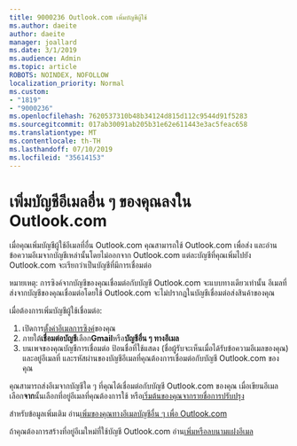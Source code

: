 ```yaml
---
title: 9000236 Outlook.com เพิ่มบัญชีผู้ใช้
ms.author: daeite
author: daeite
manager: joallard
ms.date: 3/1/2019
ms.audience: Admin
ms.topic: article
ROBOTS: NOINDEX, NOFOLLOW
localization_priority: Normal
ms.custom:
- "1819"
- "9000236"
ms.openlocfilehash: 7620537310b48b34124d815d112c9544d91f5283
ms.sourcegitcommit: 017ab30091ab205b31e62e611443e3ac5feac658
ms.translationtype: MT
ms.contentlocale: th-TH
ms.lasthandoff: 07/10/2019
ms.locfileid: "35614153"
---
```

# <a name="add-your-other-email-accounts-to-outlookcom"></a>เพิ่มบัญชีอีเมลอื่น ๆ ของคุณลงใน Outlook.com

เมื่อคุณเพิ่มบัญชีผู้ใช้อีเมลที่อื่น Outlook.com คุณสามารถใช้ Outlook.com เพื่อส่ง และอ่านข้อความอีเมจากบัญชีเหล่านั้นโดยไม่ออกจาก Outlook.com แต่ละบัญชีที่คุณเพิ่มไปยัง Outlook.com จะเรียกว่าเป็นบัญชีที่มีการเชื่อมต่อ

หมายเหตุ: การซิงค์จากบัญชีของคุณเชื่อมต่อกับบัญชี Outlook.com จะแบบทางเดียวเท่านั้น อีเมลที่ส่งจากบัญชีของคุณเชื่อมต่อโดยใช้ Outlook.com จะไม่ปรากฏในบัญชีเชื่อมต่อส่งสินค้าของคุณ

เมื่อต้องการเพิ่มบัญชีผู้ใช้เชื่อมต่อ:

1. เปิดการ[ตั้งค่าอีเมลการซิงค์](https://go.microsoft.com/fwlink/?linkid=875264)ของคุณ
2. ภายใต้**เชื่อมต่อบัญชี**เลือก**Gmail**หรือ**บัญชีอื่น ๆ ทางอีเมล**
3. บนเพจของคุณบัญชีการเชื่อมต่อ ป้อนชื่อที่ใช้แสดง (ชื่อผู้รับจะเห็นเมื่อได้รับข้อความอีเมลของคุณ) และอยู่อีเมลที่ และรหัสผ่านของบัญชีอีเมลที่คุณต้องการเชื่อมต่อกับบัญชี Outlook.com ของคุณ

คุณสามารถส่งอีเมจากบัญชีใด ๆ ที่คุณได้เชื่อมต่อกับบัญชี Outlook.com ของคุณ เมื่อเขียนอีเมล เลือก**จาก**นั้นเลือกที่อยู่อีเมลที่คุณต้องการใช้ หรือ[เริ่มต้นของคุณจากรายชื่อการปรับปรุง](https://go.microsoft.com/fwlink/?linkid=875264)

สำหรับข้อมูลเพิ่มเติม อ่าน[เพิ่มของคุณทางอีเมลบัญชีอื่น ๆ เพื่อ Outlook.com](https://support.office.com/article/c5224df4-5885-4e79-91ba-523aa743f0ba?wt.mc_id=Office_Outlook_com_Alchemy)

ถ้าคุณต้องการสร้างที่อยู่อีเมใหม่ที่ใช้บัญชี Outlook.com อ่าน[เพิ่มหรือลบนามแฝงอีเมล](https://support.office.com/article/459b1989-356d-40fa-a689-8f285b13f1f2?wt.mc_id=Office_Outlook_com_Alchemy)